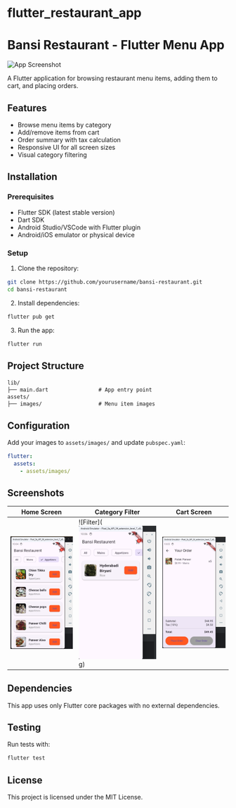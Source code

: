 # flutter_restaurant_app
# Bansi Restaurant - Flutter Menu App

![App Screenshot](assets/images/screenshot.png)

A Flutter application for browsing restaurant menu items, adding them to cart, and placing orders.

## Features

- Browse menu items by category
- Add/remove items from cart
- Order summary with tax calculation
- Responsive UI for all screen sizes
- Visual category filtering

## Installation

### Prerequisites

- Flutter SDK (latest stable version)
- Dart SDK
- Android Studio/VSCode with Flutter plugin
- Android/iOS emulator or physical device

### Setup

1. Clone the repository:
```bash
git clone https://github.com/yourusername/bansi-restaurant.git
cd bansi-restaurant
```

2. Install dependencies:
```bash
flutter pub get
```

3. Run the app:
```bash
flutter run
```

## Project Structure

```
lib/
├── main.dart                # App entry point
assets/
├── images/                  # Menu item images
```

## Configuration

Add your images to `assets/images/` and update `pubspec.yaml`:

```yaml
flutter:
  assets:
    - assets/images/
```

## Screenshots

| Home Screen | Category Filter | Cart Screen |
|-------------|-----------------|-------------|
| ![Home](image.png) | ![Filter](![alt text](image-2.png)g) | ![Cart](image-1.png) |
## Dependencies

This app uses only Flutter core packages with no external dependencies.

## Testing

Run tests with:
```bash
flutter test
```

## License

This project is licensed under the MIT License.
